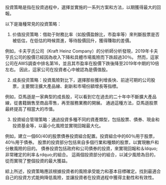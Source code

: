 

投資策略是指在投資過程中，選擇並實施的一系列方案和方法，以期獲得最大的回報。

以下是幾種常見的投資策略：

1. 价值投资策略：借助于財務比率（如股價盈餘比，市盈率等）來判斷股票是否被低估，在低估的時候買進，等待股價回升，獲得賺取的差價。

例如，卡夫亨氏公司（Kraft Heinz Company）的分析師分析發現，2019年卡夫亨氏公司的股價已經因為收入下降和具體市場風險而下跌超過30％。 然而，這家公司在AWS調查中排名第16，並且其市盈率在股價下跌後降至2019年中期的10倍左右。 因此，這家公司在投資者心中被認為是價值股。

2. 成長投资策略：投資風險對比下，選擇那些獲利增長快、前途可期的公司股票，主要關注擴大產品線、創新和市場份額增長等指標。

例如，亞馬遜是一家典型的成長股，可以看到它在過去的二十年中不斷擴大產品線，從書籍銷售至商品零售，再至服務業務的開展。 通過這種方法，亞馬遜股票最終提高了相當大的市值。

3. 投資組合管理策略：通過投資多種不同的資產類型，包括股票、債券、現金和投資基金等，以最小化風險並實現回報最大化。

例如，建立一個60/40的股票債券投資組合配置。投資組合中的60％用于股票，40％用于債券。 股票的投資部分包括來自多個行業和種類的股票，以實現散戶和分散風險的目的。 債券投資包括政府和公司債券的投資，來實現回報和＆ldquo;非常確定的利率＆rdquo;的組合。 這兩個投資部分的組合，以減少風險為目的，從而實現了整個投資的最大獲益。

綜上所述，投資策略應該根據投資者的風險承受能力和基本目標確定。找到最適合自己的投資方式能夠降低風險，並讓投資者在投資過程中獲得主動性和有效性。